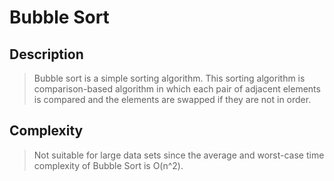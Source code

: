 # Bubble Sort

## Description
> Bubble sort is a simple sorting algorithm. This sorting algorithm is comparison-based algorithm in which each pair of adjacent elements is compared and the elements are swapped if they are not in order.

## Complexity
> Not suitable for large data sets since the average and worst-case time complexity of Bubble Sort is O(n^2).
